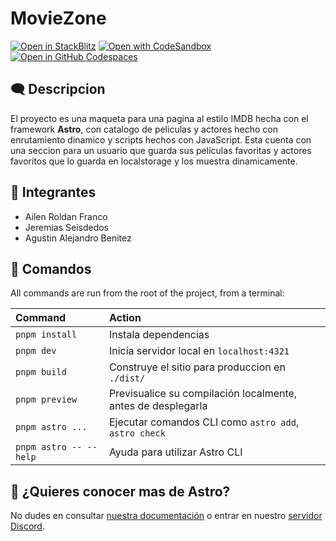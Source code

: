 # MovieZone

[![Open in StackBlitz](https://developer.stackblitz.com/img/open_in_stackblitz.svg)](https://stackblitz.com/github/withastro/astro/tree/latest/examples/minimal)
[![Open with CodeSandbox](https://assets.codesandbox.io/github/button-edit-lime.svg)](https://codesandbox.io/p/sandbox/github/withastro/astro/tree/latest/examples/minimal)
[![Open in GitHub Codespaces](https://github.com/codespaces/badge.svg)](https://codespaces.new/withastro/astro?devcontainer_path=.devcontainer/minimal/devcontainer.json)

## 🗨️ Descripcion
El proyecto es una maqueta para una pagina al estilo IMDB hecha con el framework **Astro**, con catalogo de peliculas y actores hecho con enrutamiento dinamico y scripts hechos con JavaScript. Esta cuenta con una seccion para un usuario que guarda sus peliculas favoritas y actores favoritos que lo guarda en localstorage y los muestra dinamicamente.

## 🔴 Integrantes
- Ailen Roldan Franco
- Jeremias Seisdedos 
- Agustin Alejandro Benitez

## 🧞 Comandos

All commands are run from the root of the project, from a terminal:

| Command                   | Action                                           |
| :------------------------ | :----------------------------------------------- |
| `pnpm install`             | Instala dependencias                            |
| `pnpm dev`             | Inicia servidor local en `localhost:4321`      |
| `pnpm build`           | Construye el sitio para produccion en `./dist/`          |
| `pnpm preview`         | Previsualice su compilación localmente, antes de desplegarla     |
| `pnpm astro ...`       | Ejecutar comandos CLI como `astro add`, `astro check` |
| `pnpm astro -- --help` | Ayuda para utilizar Astro CLI                     |

## 👀 ¿Quieres conocer mas de Astro?

No dudes en consultar [nuestra documentación](https://docs.astro.build) o entrar en nuestro [servidor Discord](https://astro.build/chat).
